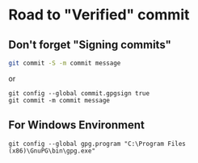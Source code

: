 # Road to "Verified" commit

## Don't forget "Signing commits"

```bash
git commit -S -m commit message
```

or

```
git config --global commit.gpgsign true
git commit -m commit message
```

## For Windows Environment

```
git config --global gpg.program "C:\Program Files (x86)\GnuPG\bin\gpg.exe"
```

